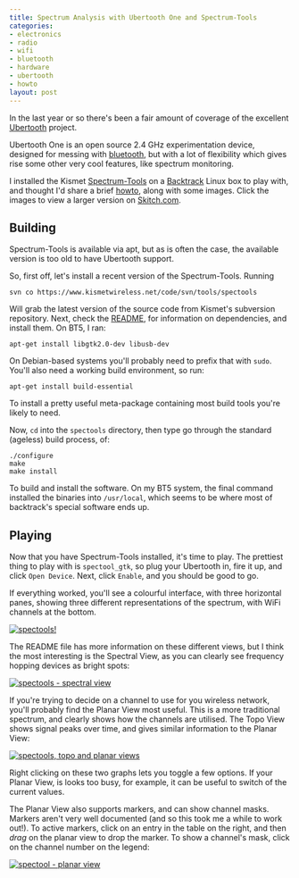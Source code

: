 ```yaml
---                                                                             
title: Spectrum Analysis with Ubertooth One and Spectrum-Tools
categories:
- electronics
- radio
- wifi
- bluetooth
- hardware
- ubertooth
- howto
layout: post
---
```


In the last year or so there's been a fair amount of coverage of the excellent
[Ubertooth](http://ubertooth.sourceforge.net/ "Project Ubertooth - Home")
project. 

Ubertooth One is an open source 2.4 GHz experimentation device, designed for
messing with <a href="/tags.html#bluetooth">bluetooth</a>, but with a lot of 
flexibility which gives rise some other very cool features, like spectrum
monitoring.

I installed the Kismet [Spectrum-Tools](http://www.kismetwireless.net/spectools/ "Spectrum-Tools") on a [Backtrack](http://www.backtrack-linux.org/ "BackTrack Linux - Penetration Testing Distribution") Linux box to play with, and thought I'd share a brief <a href="/tags.html#howto">howto</a>, along with some images. Click the images to view a larger version on <a href="http://skitch.com">Skitch.com</a>.

## Building

Spectrum-Tools is available via apt, but as is often the case, the available version is too old to have Ubertooth support. 

So, first off, let's install a recent version of the Spectrum-Tools. Running

    svn co https://www.kismetwireless.net/code/svn/tools/spectools 

Will grab the latest version of the source code from Kismet's subversion repository. 
Next, check the [README](https://www.kismetwireless.net/code/svn/tools/spectools/README), for information on dependencies, and install them. On BT5, I ran:

    apt-get install libgtk2.0-dev libusb-dev
	
On Debian-based systems you'll probably need to prefix that with `sudo`. You'll also need a working build environment, so run:

    apt-get install build-essential 
	
To install a pretty useful meta-package containing most build tools you're likely to need.

Now, `cd` into the `spectools` directory, then type go through the standard (ageless) build process, of:

    ./configure
    make
    make install 
   
To build and install the software. On my BT5 system, the final command installed the binaries into `/usr/local`, which seems to be where most of backtrack's special software ends up.

## Playing

Now that you have Spectrum-Tools installed, it's time to play. The prettiest
thing to play with is `spectool_gtk`, so plug your Ubertooth in, fire it up,
and click `Open Device`.  Next, click `Enable`, and you should be good to go.

If everything worked, you'll see a colourful interface, with three horizontal
panes, showing three different representations of the spectrum, with WiFi
channels at the bottom.  

<div class="thumbnail"><a href="https://skitch.com/mattfoster/g7hdj/spectools"><img src="https://img.skitch.com/20120201-fcu92ye8s19f9ckjsa3yius25r.preview.jpg" alt="spectools!" /></a><br /></div>

The README file has more information on these different views, but I think the most interesting is the Spectral View, as you can clearly see frequency hopping devices as bright spots:

<div class="thumbnail"><a href="https://skitch.com/mattfoster/g6gp2/spectools-spectral-view"><img src="https://img.skitch.com/20120202-cteq3hrt3p18gddbhybyuubhi8.preview.jpg" alt="spectools - spectral view" /></a><br /></div>

If you're trying to decide on a channel to use for you wireless network, you'll probably find the Planar View most useful. This is a more traditional spectrum, and clearly shows how the channels are utilised. The Topo View shows signal peaks over time, and gives similar information to the Planar View:

<div class="thumbnail"><a href="https://skitch.com/mattfoster/g7heg/spectools-topo-and-planar-views"><img src="https://img.skitch.com/20120201-euc6xyqf1jxxgsm79mc3kihnir.preview.jpg" alt="spectools, topo and planar views" /></a><br /></div>

Right clicking on these two graphs lets you toggle a few options. If your
Planar View, is looks too busy, for example, it can be useful to switch of the
current values. 

The Planar View also supports markers, and can show channel masks.  Markers
aren't very well documented (and so this took me a while to work out!). To
active markers, click on an entry in the table on the right, and then _drag_ on
the planar view to drop the marker. To show a channel's mask, click on the
channel number on the legend:

<div class="thumbnail"><a href="https://skitch.com/mattfoster/g614u/spectool-planar-view"><img src="https://img.skitch.com/20120203-n5xisn4djamubqs38csqfqsa77.preview.jpg" alt="spectool - planar view" /></a><br /></div>
